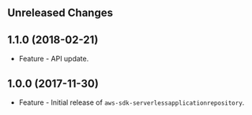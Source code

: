 Unreleased Changes
------------------

1.1.0 (2018-02-21)
------------------

* Feature - API update.

1.0.0 (2017-11-30)
------------------

* Feature - Initial release of `aws-sdk-serverlessapplicationrepository`.

